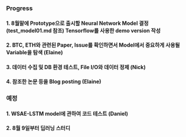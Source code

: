 ### Progress
#### 1. 8월말에 Prototype으로 출시할 Neural Network Model 결정 (test_model01.md 참조) Tensorflow를 사용한 demo version 작성
#### 2. BTC, ETH와 관련된 Paper, Issue를 확인하면서 Model에서 중요하게 사용될 Variable을 탐색 (Elaine)
#### 3. 데이터 수집 및 DB 환경 테스트, File I/O와 데이터 정제 (Nick)
#### 4. 참조한 논문 등을 Blog posting (Elaine)

### 예정
#### 1. WSAE-LSTM model에 관하여 코드 테스트 (Daniel)
#### 2. 8월 9일부터 딥러닝 스터디  


